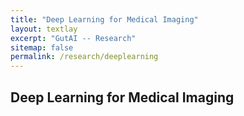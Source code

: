 ```yaml
---
title: "Deep Learning for Medical Imaging"
layout: textlay
excerpt: "GutAI -- Research"
sitemap: false
permalink: /research/deeplearning
---
```


## Deep Learning for Medical Imaging
